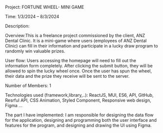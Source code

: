 Project: FORTUNE WHEEL- MINI GAME 

Time: 1/3/2024 – 8/3/2024 

Description:

Overview:This is a freelance project commissioned by the client, ANZ Dental Clinic. It is a mini-game where users (employees of ANZ Dental Clinic) can fill in their information and participate in a lucky draw program to randomly win valuable prizes.

User flow: 
Users accessing the homepage will need to fill out the information form completely. 
After clicking the submit button, they will be allowed to spin the lucky wheel once. 
Once the user has spun the wheel, their data and the prize they receive will be sent to the server.

Number of Members: 1

Technologies used (framework,library,..): ReactJS, MUI, ES6, API, GitHub, Resrful API, CSS Animation, Styled Component, Responsive web design, Figma …

The part I have implemented: I am responsible for designing the data flow for the application, designing and programming both the user interface and features for the program, and designing and drawing the UI using Figma.
